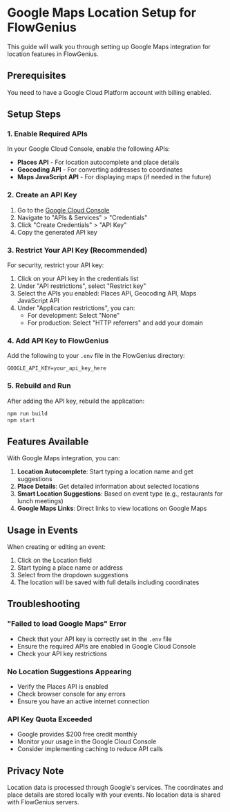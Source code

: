 # Google Maps Location Setup for FlowGenius

This guide will walk you through setting up Google Maps integration for location features in FlowGenius.

## Prerequisites

You need to have a Google Cloud Platform account with billing enabled.

## Setup Steps

### 1. Enable Required APIs

In your Google Cloud Console, enable the following APIs:
- **Places API** - For location autocomplete and place details
- **Geocoding API** - For converting addresses to coordinates
- **Maps JavaScript API** - For displaying maps (if needed in the future)

### 2. Create an API Key

1. Go to the [Google Cloud Console](https://console.cloud.google.com/)
2. Navigate to "APIs & Services" > "Credentials"
3. Click "Create Credentials" > "API Key"
4. Copy the generated API key

### 3. Restrict Your API Key (Recommended)

For security, restrict your API key:
1. Click on your API key in the credentials list
2. Under "API restrictions", select "Restrict key"
3. Select the APIs you enabled: Places API, Geocoding API, Maps JavaScript API
4. Under "Application restrictions", you can:
   - For development: Select "None" 
   - For production: Select "HTTP referrers" and add your domain

### 4. Add API Key to FlowGenius

Add the following to your `.env` file in the FlowGenius directory:

```
GOOGLE_API_KEY=your_api_key_here
```

### 5. Rebuild and Run

After adding the API key, rebuild the application:

```bash
npm run build
npm start
```

## Features Available

With Google Maps integration, you can:

1. **Location Autocomplete**: Start typing a location name and get suggestions
2. **Place Details**: Get detailed information about selected locations
3. **Smart Location Suggestions**: Based on event type (e.g., restaurants for lunch meetings)
4. **Google Maps Links**: Direct links to view locations on Google Maps

## Usage in Events

When creating or editing an event:
1. Click on the Location field
2. Start typing a place name or address
3. Select from the dropdown suggestions
4. The location will be saved with full details including coordinates

## Troubleshooting

### "Failed to load Google Maps" Error
- Check that your API key is correctly set in the `.env` file
- Ensure the required APIs are enabled in Google Cloud Console
- Check your API key restrictions

### No Location Suggestions Appearing
- Verify the Places API is enabled
- Check browser console for any errors
- Ensure you have an active internet connection

### API Key Quota Exceeded
- Google provides $200 free credit monthly
- Monitor your usage in the Google Cloud Console
- Consider implementing caching to reduce API calls

## Privacy Note

Location data is processed through Google's services. The coordinates and place details are stored locally with your events. No location data is shared with FlowGenius servers. 